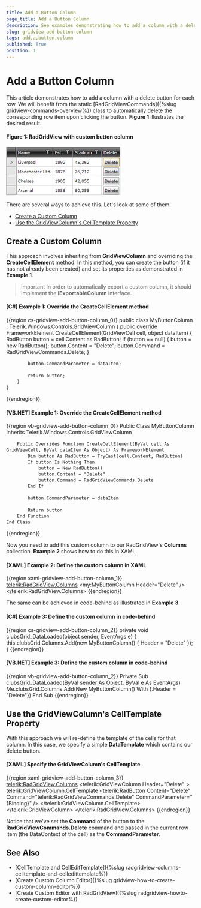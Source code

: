 ```yaml
---
title: Add a Button Column
page_title: Add a Button Column
description: See examples demonstrating how to add a column with a delete button for each row within RadGridView - Telerik's WPF DataGrid.
slug: gridview-add-button-column
tags: add,a,button,column
published: True
position: 1
---
```


# Add a Button Column

This article demonstrates how to add a column with a delete button for each row. We will benefit from the static [RadGridViewCommands]({%slug gridview-commands-overview%}) class to automatically delete the corresponding row item upon clicking the button. **Figure 1** illustrates the desired result.

#### Figure 1: RadGridView with custom button column

![RadGridView with custom button column](images/delete_column_gridview.png)

There are several ways to achieve this. Let's look at some of them.

* [Create a Custom Column](#create-a-custom-column)
* [Use the GridViewColumn's CellTemplate Property](#use-the-gridviewcolumns-celltemplate-property)

## Create a Custom Column

This approach involves inheriting from __GridViewColumn__ and overriding the __CreateCellElement__ method. In this method, you can create the button (if it has not already been created) and set its properties as demonstrated in **Example 1**.

>important In order to automatically export a custom column, it should implement the **IExportableColumn** interface.

#### __[C#] Example 1: Override the CreateCellElement method__

{{region cs-gridview-add-button-column_0}}
	public class MyButtonColumn : Telerik.Windows.Controls.GridViewColumn
	{
	    public override FrameworkElement CreateCellElement(GridViewCell cell, object dataItem)
	    {
	        RadButton button = cell.Content as RadButton;
	        if (button == null)
	        {
	            button = new RadButton();
	            button.Content = "Delete";
	            button.Command = RadGridViewCommands.Delete;
	        }
	
	        button.CommandParameter = dataItem;
	
	        return button;
	    }
	}
{{endregion}}

#### __[VB.NET] Example 1: Override the CreateCellElement method__

{{region vb-gridview-add-button-column_0}}
	Public Class MyButtonColumn
	Inherits Telerik.Windows.Controls.GridViewColumn

		Public Overrides Function CreateCellElement(ByVal cell As GridViewCell, ByVal dataItem As Object) As FrameworkElement
			Dim button As RadButton = TryCast(cell.Content, RadButton)
			If button Is Nothing Then
				button = New RadButton()
				button.Content = "Delete"
				button.Command = RadGridViewCommands.Delete
			End If

			button.CommandParameter = dataItem

			Return button
		End Function
	End Class
{{endregion}}

Now you need to add this custom column to our RadGridView's **Columns** collection. **Example 2** shows how to do this in XAML.

#### __[XAML] Example 2: Define the custom column in XAML__

{{region xaml-gridview-add-button-column_1}}
	<telerik:RadGridView.Columns>
	    <!-- ... -->
	    <my:MyButtonColumn Header="Delete" />
	</telerik:RadGridView.Columns>
{{endregion}}

The same can be achieved in code-behind as illustrated in **Example 3**.

#### __[C#] Example 3: Define the custom column in code-behind__

{{region cs-gridview-add-button-column_2}}
	private void clubsGrid_DataLoaded(object sender, EventArgs e)
	{
	    this.clubsGrid.Columns.Add(new MyButtonColumn()
	    {
	        Header = "Delete"
	    });
	}
{{endregion}}

#### __[VB.NET] Example 3: Define the custom column in code-behind__

{{region vb-gridview-add-button-column_2}}
	Private Sub clubsGrid_DataLoaded(ByVal sender As Object, ByVal e As EventArgs)
		Me.clubsGrid.Columns.Add(New MyButtonColumn() With {.Header = "Delete"})
	End Sub
{{endregion}}

## Use the GridViewColumn's CellTemplate Property

With this approach we will re-define the template of the cells for that column. In this case, we specify a simple **DataTemplate** which contains our delete button.

#### __[XAML] Specify the GridViewColumn's CellTemplate__

{{region xaml-gridview-add-button-column_3}}
	<telerik:RadGridView.Columns>
	    <!-- ... -->
	    <telerik:GridViewColumn Header="Delete" >
	        <telerik:GridViewColumn.CellTemplate>
	            <DataTemplate>
	                <telerik:RadButton Content="Delete" 
	                        Command="telerik:RadGridViewCommands.Delete"
	                        CommandParameter="{Binding}" />
	            </DataTemplate>
	        </telerik:GridViewColumn.CellTemplate>
	    </telerik:GridViewColumn>
	</telerik:RadGridView.Columns>
{{endregion}}

Notice that we've set the **Command** of the button to the **RadGridViewCommands.Delete** command and passed in the current row item (the DataContext of the cell) as the **CommandParameter**.

## See Also

 * [CellTemplate and CellEditTemplate]({%slug radgridview-columns-celltemplate-and-celledittemplate%})
 * [Create Custom Column Editor]({%slug gridview-how-to-create-custom-column-editor%})
 * [Create Custom Editor with RadGridView]({%slug radgridview-howto-create-custom-editor%})
